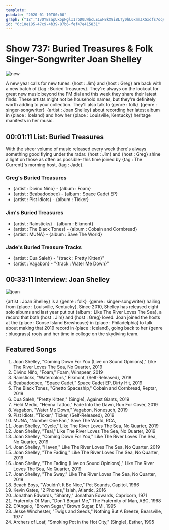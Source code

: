 ```yaml
---
template: 
pubdate: "2020-01-10T00:00"
graph: {"1Z":"IvOYBsapUx5pHglI1rGD0LWbcLE1wH8kX8iBLTy0hL6xmmJXGxdfs7oqHxdo7qFUbXQbEZ9kVoABIZGl","1JB":"BJxdPzZIiABJxdPn7q2kBJxdPuPWbVBJxdPadvad"}
id: "6c10e185-47c9-4b39-87b6-fef47e415831"
---
```






# Show 737: Buried Treasures & Folk Singer-Songwriter Joan Shelley

![new](https://static.soundopinions.org/images/2020/bt2020.jpg)

A new year calls for new tunes. {host : Jim} and {host : Greg} are back with a new batch of {tag : Buried Treasures}. They're always on the lookout for great new music beyond the FM dial and this week they share their latest finds. These artists might not be household names, but they're definitely worth adding to your collection. They'll also talk to {genre : folk}  {genre : singer-songwriter}  {artist : Joan Shelley} about recording her latest album in {place : Iceland} and how her {place : Louisville, Kentucky} heritage manifests in her music.



## 00:01:11 List: Buried Treasures

With the sheer volume of music released every week there's always something good flying under the radar. {host : Jim} and {host : Greg} shine a light on those as often as possible- this time joined by {tag : The Current}'s morning host, {tag : Jade}.


### Greg's Buried Treasures

- {artist : Divino Niño} - {album : Foam}
- {artist : Beabadoobee} - {album : Space Cadet EP}
- {artist : Pist Idiots} - {album : Ticker}


### Jim's Buried Treasures

- {artist : Rainsticks} - {album : Elkmont}
- {artist : The Black Tones} - {album : Cobain and Cornbread}
- {artist : MUNA} - {album : Save The World}


### Jade's Buried Treasure Tracks

- {artist : Dua Saleh} - "{track : Pretty Kitten}"
- {artist : Vagabon} - "{track : Water Me Down}"



## 00:33:11 Interview: Joan Shelley

![joan](https://static.soundopinions.org/assets/737/1JB0.jpg)

{artist : Joan Shelley} is a {genre : folk}  {genre : singer-songwriter} hailing from {place : Louisville, Kentucky}. Since 2010, Shelley has released eight solo albums and last year put out {album : Like The River Loves The Sea}, a record that both {host : Jim} and {host : Greg} loved. Joan joined the hosts at the {place : Goose Island Brewhouse} in {place : Philadelphia} to talk about making that 2019 record in {place : Iceland}, going back to her {genre : bluegrass} roots and her time in college on the skydiving team.



## Featured Songs

1. Joan Shelley, "Coming Down For You (Live on Sound Opinions)," Like The River Loves The Sea, No Quarter, 2019
2. Divino Niño, "Foam," Foam, Winspear, 2019
3. Rainsticks, "Watercolors," Elkmont, (Self-Released), 2018
4. Beabadoobee, "Space Cadet," Space Cadet EP, Dirty Hit, 2019
5. The Black Tones, "Ghetto Spaceship," Cobain and Cornbread, Reptar, 2019
6. Dua Saleh, "Pretty Kitten," (Single), Against Giants, 2019
7. Field Medic, "Henna Tattoo," Fade Into the Dawn, Run For Cover, 2019
8. Vagabon, "Water Me Down," Vagabon, Nonesuch, 2019
9. Pist Idiots, "Ticker," Ticker, (Self-Released), 2019
10. MUNA, "Number One Fan," Save The World, RCA,
11. Joan Shelley, "Cycle," Like The River Loves The Sea, No Quarter, 2019
12. Joan Shelley, "Teal," Like The River Loves The Sea, No Quarter, 2019
13. Joan Shelley, "Coming Down For You," Like The River Loves The Sea, No Quarter, 2019
14. Joan Shelley, "Haven," Like The River Loves The Sea, No Quarter, 2019
15. Joan Shelley, "The Fading," Like The River Loves The Sea, No Quarter, 2019
16. Joan Shelley, "The Fading (Live on Sound Opinions)," Like The River Loves The Sea, No Quarter, 2019
17. Joan Shelley, "The Sway," Like The River Loves The Sea, No Quarter, 2019
18. Beach Boys, "Wouldn't It Be Nice," Pet Sounds, Capitol, 1966
19. Kevin Gates, "2 Phones," Islah, Atlantic, 2016
20. Jonathan Edwards, "Shanty," Jonathan Edwards, Capricorn, 1971
21. Fraternity Of Man, "Don't Bogart Me," The Fraternity of Man, ABC, 1968
22. D'Angelo, "Brown Sugar," Brown Sugar, EMI, 1995
23. Jesse Winchester, "Twigs and Seeds," Nothing But A Breeze, Bearsville, 1977
24. Archers of Loaf, "Smoking Pot in the Hot City," (Single), Esther, 1995